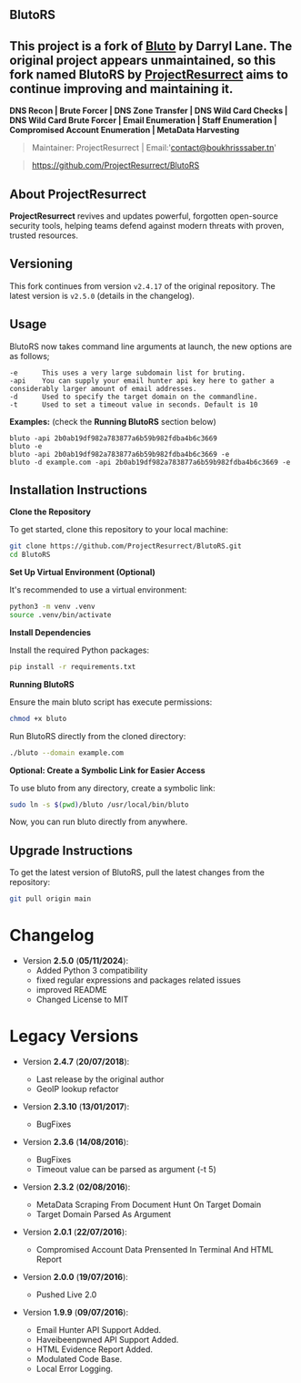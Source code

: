 **BlutoRS**
-----
**This project is a fork of [Bluto](https://github.com/darryllane/Bluto) by Darryl Lane. The original project appears unmaintained, so this fork named BlutoRS by [ProjectResurrect](https://github.com/ProjectResurrect) aims to continue improving and maintaining it.**
-----
**DNS Recon | Brute Forcer | DNS Zone Transfer | DNS Wild Card Checks | DNS Wild Card Brute Forcer | Email Enumeration | Staff Enumeration | Compromised Account Enumeration | MetaData Harvesting**
 
>Maintainer: ProjectResurrect  |  Email:'contact@boukhrisssaber.tn'

>https://github.com/ProjectResurrect/BlutoRS


## About ProjectResurrect

**ProjectResurrect**  revives and updates powerful, forgotten open-source security tools, helping teams defend against modern threats with proven, trusted resources.


## Versioning

This fork continues from version `v2.4.17` of the original repository. The latest version is `v2.5.0` (details in the changelog).


## Usage

BlutoRS now takes command line arguments at launch, the new options are as follows;

	-e		This uses a very large subdomain list for bruting.
	-api	You can supply your email hunter api key here to gather a considerably larger amount of email addresses.
	-d		Used to specify the target domain on the commandline.
	-t		Used to set a timeout value in seconds. Default is 10

**Examples:** (check the **Running BlutoRS** section below)

	bluto -api 2b0ab19df982a783877a6b59b982fdba4b6c3669
	bluto -e
	bluto -api 2b0ab19df982a783877a6b59b982fdba4b6c3669 -e
	bluto -d example.com -api 2b0ab19df982a783877a6b59b982fdba4b6c3669 -e


## Installation Instructions

**Clone the Repository**

To get started, clone this repository to your local machine:

```bash
git clone https://github.com/ProjectResurrect/BlutoRS.git
cd BlutoRS
```

**Set Up Virtual Environment (Optional)**

It's recommended to use a virtual environment:

```bash
python3 -m venv .venv
source .venv/bin/activate
```
**Install Dependencies**

Install the required Python packages:

```bash
pip install -r requirements.txt
```

**Running BlutoRS**

Ensure the main bluto script has execute permissions:
```bash
chmod +x bluto

```

Run BlutoRS directly from the cloned directory:

```bash
./bluto --domain example.com
```

**Optional: Create a Symbolic Link for Easier Access**

To use bluto from any directory, create a symbolic link:

```bash
sudo ln -s $(pwd)/bluto /usr/local/bin/bluto
```
Now, you can run bluto directly from anywhere.

## Upgrade Instructions

To get the latest version of BlutoRS, pull the latest changes from the repository:

```bash
git pull origin main
```

Changelog
====
* Version __2.5.0__ (__05/11/2024__):
  * Added Python 3 compatibility
  * fixed regular expressions and packages related issues
  * improved README
  * Changed License to MIT

Legacy Versions
====
* Version __2.4.7__ (__20/07/2018__):
  * Last release by the original author
  * GeoIP lookup refactor
  
* Version __2.3.10__ (__13/01/2017__):
  * BugFixes
  
* Version __2.3.6__ (__14/08/2016__):
  * BugFixes
  * Timeout value can be parsed as argument (-t 5)
  
* Version __2.3.2__ (__02/08/2016__):
  * MetaData Scraping From Document Hunt On Target Domain
  * Target Domain Parsed As Argument
  
* Version __2.0.1__ (__22/07/2016__):
  * Compromised Account Data Prensented In Terminal And HTML Report

* Version __2.0.0__ (__19/07/2016__):
  * Pushed Live 2.0
 
* Version __1.9.9__ (__09/07/2016__):
  * Email Hunter API Support Added.
  * Haveibeenpwned API Support Added.
  * HTML Evidence Report Added.
  * Modulated Code Base.
  * Local Error Logging.
